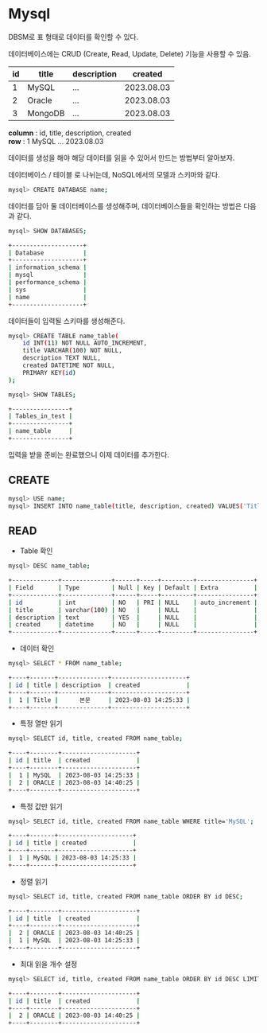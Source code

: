 # Mysql

DBSM로 표 형태로 데이터를 확인할 수 있다.

데이터베이스에는 CRUD (Create, Read, Update, Delete) 기능을 사용할 수 있음.

| id  | title   | description | created    |
| --- | ------- | ----------- | ---------- |
| 1   | MySQL   | ...         | 2023.08.03 |
| 2   | Oracle  | ...         | 2023.08.03 |
| 3   | MongoDB | ...         | 2023.08.03 |

**column** : id, title, description, created  
**row** : 1 MySQL ... 2023.08.03

데이터를 생성을 해야 해당 데이터를 읽을 수 있어서 만드는 방법부터 알아보자.

데이터베이스 / 테이블 로 나뉘는데, NoSQL에서의 모델과 스키마와 같다.

```bash
mysql> CREATE DATABASE name;
```

데이터를 담아 둘 데이터베이스를 생성해주며, 데이터베이스들을 확인하는 방법은 다음과 같다.

```bash
mysql> SHOW DATABASES;

+--------------------+
| Database           |
+--------------------+
| information_schema |
| mysql              |
| performance_schema |
| sys                |
| name               |
+--------------------+
```

데이터들이 입력될 스키마를 생성해준다.

```bash
mysql> CREATE TABLE name_table(
    id INT(11) NOT NULL AUTO_INCREMENT,
    title VARCHAR(100) NOT NULL,
    description TEXT NULL,
    created DATETIME NOT NULL,
    PRIMARY KEY(id)
);
```

```bash
mysql> SHOW TABLES;

+----------------+
| Tables_in_test |
+----------------+
| name_table     |
+----------------+
```

입력을 받을 준비는 완료했으니 이제 데이터를 추가한다.

## CREATE

```bash
mysql> USE name;
mysql> INSERT INTO name_table(title, description, created) VALUES('Title', '본문', NOW());
```

## READ

- Table 확인

```bash
mysql> DESC name_table;

+-------------+--------------+------+-----+---------+----------------+
| Field       | Type         | Null | Key | Default | Extra          |
+-------------+--------------+------+-----+---------+----------------+
| id          | int          | NO   | PRI | NULL    | auto_increment |
| title       | varchar(100) | NO   |     | NULL    |                |
| description | text         | YES  |     | NULL    |                |
| created     | datetime     | NO   |     | NULL    |                |
+-------------+--------------+------+-----+---------+----------------+
```

- 데이터 확인

```bash
mysql> SELECT * FROM name_table;

+----+-------+--------------+---------------------+
| id | title | description  | created             |
+----+-------+--------------+---------------------+
|  1 | Title |      본문     | 2023-08-03 14:25:33 |
+----+-------+--------------+---------------------+
```

- 특정 열만 읽기

```bash
mysql> SELECT id, title, created FROM name_table;

+----+--------+---------------------+
| id | title  | created             |
+----+--------+---------------------+
|  1 | MySQL  | 2023-08-03 14:25:33 |
|  2 | ORACLE | 2023-08-03 14:40:25 |
+----+--------+---------------------+
```

- 특정 값만 읽기

```bash
mysql> SELECT id, title, created FROM name_table WHERE title='MySQL';

+----+-------+---------------------+
| id | title | created             |
+----+-------+---------------------+
|  1 | MySQL | 2023-08-03 14:25:33 |
+----+-------+---------------------+
```

- 정렬 읽기

```bash
mysql> SELECT id, title, created FROM name_table ORDER BY id DESC;

+----+--------+---------------------+
| id | title  | created             |
+----+--------+---------------------+
|  2 | ORACLE | 2023-08-03 14:40:25 |
|  1 | MySQL  | 2023-08-03 14:25:33 |
+----+--------+---------------------+
```

- 최대 읽을 개수 설정

```bash
mysql> SELECT id, title, created FROM name_table ORDER BY id DESC LIMIT 1;

+----+--------+---------------------+
| id | title  | created             |
+----+--------+---------------------+
|  2 | ORACLE | 2023-08-03 14:40:25 |
+----+--------+---------------------+
```
